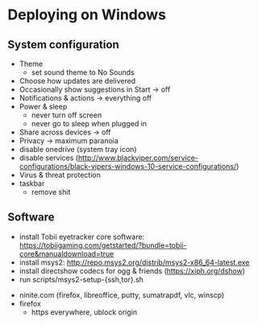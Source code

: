 # Deploying on Windows

## System configuration

* Theme
  * set sound theme to No Sounds
* Choose how updates are delivered
* Occasionally show suggestions in Start → off
* Notifications & actions → everything off
* Power & sleep
  * never turn off screen
  * never go to sleep when plugged in
* Share across devices → off
* Privacy → maximum paranoia
* disable onedrive (system tray icon)
* disable services (http://www.blackviper.com/service-configurations/black-vipers-windows-10-service-configurations/)
* Virus & threat protection
* taskbar
  * remove shit

## Software

* install Tobii eyetracker core software: https://tobiigaming.com/getstarted/?bundle=tobii-core&manualdownload=true
* install msys2: http://repo.msys2.org/distrib/msys2-x86_64-latest.exe
* install directshow codecs for ogg & friends (https://xiph.org/dshow)
* run scripts/msys2-setup-{ssh,tor}.sh

- ninite.com (firefox, libreoffice, putty, sumatrapdf, vlc, winscp)
- firefox
  - https everywhere, ublock origin
